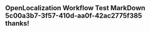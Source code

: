 <properties
ms.topic="hero-topic"
ms.test1="hero-topic"
ms.test2="test"/>


## OpenLocalization Workflow Test MarkDown 5c00a3b7-3f57-410d-aa0f-42ac2775f385 thanks!



<!--HONumber=Aug16_HO1-->


